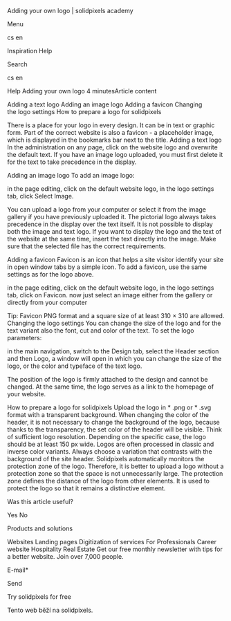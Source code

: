 <p>Adding your own logo | solidpixels academy</p>
<p>Menu</p>
<p>cs en</p>
<p>Inspiration Help</p>
<p>Search</p>
<p>cs en</p>
<p>Help
Adding your own logo
4 minutesArticle content</p>
<p>Adding a text logo
Adding an image logo
Adding a favicon
Changing the logo settings
How to prepare a logo for solidpixels</p>
<p>There is a place for your logo in every design. It can be in text or graphic form.
Part of the correct website is also a favicon - a placeholder image, which is displayed in the bookmarks bar next to the title.
Adding a text logo
In the administration on any page, click on the website logo and overwrite the default text. If you have an image logo uploaded, you must first delete it for the text to take precedence in the display.</p>
<p>Adding an image logo
To add an image logo:</p>
<p>in the page editing, click on the default website logo,
in the logo settings tab, click Select Image.</p>
<p>You can upload a logo from your computer or select it from the image gallery if you have previously uploaded it. The pictorial logo always takes precedence in the display over the text itself. It is not possible to display both the image and text logo. If you want to display the logo and the text of the website at the same time, insert the text directly into the image.
Make sure that the selected file has the correct requirements.</p>
<p>Adding a favicon
Favicon is an icon that helps a site visitor identify your site in open window tabs by a simple icon.
To add a favicon, use the same settings as for the logo above.</p>
<p>in the page editing, click on the default website logo,
in the logo settings tab, click on Favicon.
now just select an image either from the gallery or directly from your computer</p>
<p>Tip: Favicon
PNG format and a square size of at least 310 × 310 are allowed.
Changing the logo settings
You can change the size of the logo and for the text variant also the font, cut and color of the text.
To set the logo parameters:</p>
<p>in the main navigation, switch to the Design tab,
select the Header section and then Logo,
a window will open in which you can change the size of the logo, or the color and typeface of the text logo.</p>
<p>The position of the logo is firmly attached to the design and cannot be changed. At the same time, the logo serves as a link to the homepage of your website.</p>
<p>How to prepare a logo for solidpixels
Upload the logo in * .png or * .svg format with a transparent background. When changing the color of the header, it is not necessary to change the background of the logo, because thanks to the transparency, the set color of the header will be visible.
Think of sufficient logo resolution. Depending on the specific case, the logo should be at least 150 px wide.
Logos are often processed in classic and inverse color variants. Always choose a variation that contrasts with the background of the site header.
Solidpixels automatically monitors the protection zone of the logo. Therefore, it is better to upload a logo without a protection zone so that the space is not unnecessarily large. The protection zone defines the distance of the logo from other elements. It is used to protect the logo so that it remains a distinctive element.</p>
<p>Was this article useful?</p>
<p>Yes
No</p>
<p>Products and solutions</p>
<p>Websites
Landing pages
Digitization of services
For Professionals
 Career website
Hospitality
Real Estate
 Get our free monthly newsletter with tips for a better website. Join over 7,000 people.</p>
<p>E-mail*</p>
<p>Send</p>
<p>Try solidpixels for free</p>
<p>Tento web běží na solidpixels.</p>